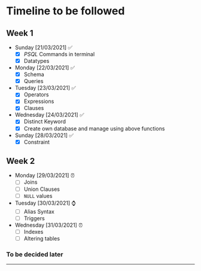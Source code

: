 # Timeline to be followed

## Week 1

- Sunday [21/03/2021] ✅
  - [x] _PSQL_ Commands in terminal
  - [x] Datatypes
- Monday [22/03/2021] ✅
  - [x] Schema
  - [x] Queries
- Tuesday [23/03/2021] ✅
  - [x] Operators
  - [x] Expressions
  - [x] Clauses
- Wednesday [24/03/2021] ✅
  - [x] Distinct Keyword
  - [x] Create own database and manage using above functions
- Sunday [28/03/2021] ✅
  - [x] Constraint

## Week 2

- Monday [29/03/2021] ⏰
  - [ ] Joins
  - [ ] Union Clauses
  - [ ] `NULL` values
- Tuesday [30/03/2021] ⌚
  - [ ] Alias Syntax
  - [ ] Triggers
- Wednesday [31/03/2021] ⏰
  - [ ] Indexes
  - [ ] Altering tables

### To be decided later

---
